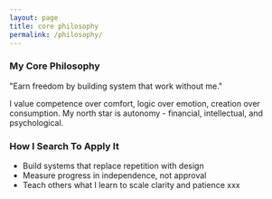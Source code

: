 ```yaml
---
layout: page
title: core philosophy
permalink: /philosophy/
---
```


### My Core Philosophy
"Earn freedom by building system that work without me."

I value competence over comfort, logic over emotion, creation over consumption.
My north star is autonomy - financial, intellectual, and psychological.  

  
### How I Search To Apply It
- Build systems that replace  repetition with design
- Measure progress in independence, not approval
- Teach others what I learn to scale clarity and patience   xxx
